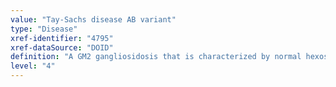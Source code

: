 ```yaml
---
value: "Tay-Sachs disease AB variant"
type: "Disease"
xref-identifier: "4795"
xref-dataSource: "DOID"
definition: "A GM2 gangliosidosis that is characterized by normal hexosaminidase A (HEXA) and hexosaminidase B (HEXB) but the inability to form a functional GM2 activator complex.|OMIM mapping confirmed by DO. [SN]."
level: "4"
---
```

